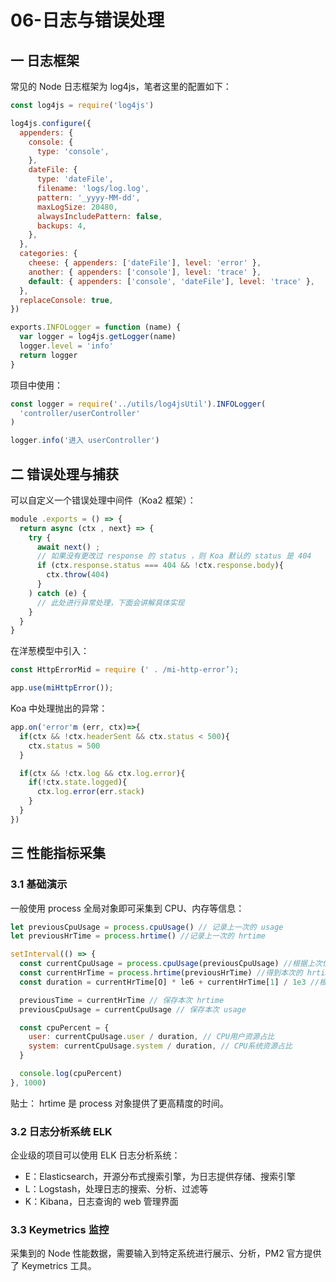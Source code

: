 # 06-日志与错误处理

## 一 日志框架

常见的 Node 日志框架为 log4js，笔者这里的配置如下：

```js
const log4js = require('log4js')

log4js.configure({
  appenders: {
    console: {
      type: 'console',
    },
    dateFile: {
      type: 'dateFile',
      filename: 'logs/log.log',
      pattern: '_yyyy-MM-dd',
      maxLogSize: 20480,
      alwaysIncludePattern: false,
      backups: 4,
    },
  },
  categories: {
    cheese: { appenders: ['dateFile'], level: 'error' },
    another: { appenders: ['console'], level: 'trace' },
    default: { appenders: ['console', 'dateFile'], level: 'trace' },
  },
  replaceConsole: true,
})

exports.INFOLogger = function (name) {
  var logger = log4js.getLogger(name)
  logger.level = 'info'
  return logger
}
```

项目中使用：

```js
const logger = require('../utils/log4jsUtil').INFOLogger(
  'controller/userController'
)

logger.info('进入 userController')
```

## 二 错误处理与捕获

可以自定义一个错误处理中间件（Koa2 框架）：

```js
module .exports = () => {
  return async (ctx , next} => {
    try {
      await next() ;
      // 如果没有更改过 response 的 status ，则 Koa 默认的 status 是 404
      if (ctx.response.status === 404 && !ctx.response.body){
        ctx.throw(404)
      }
    ) catch (e) {
      // 此处进行异常处理，下面会讲解具体实现
    }
  }
}
```

在洋葱模型中引入：

```js
const HttpErrorMid = require (' . /mi-http-error’);

app.use(miHttpError());
```

Koa 中处理抛出的异常：

```js
app.on('error'm (err, ctx)=>{
  if(ctx && !ctx.headerSent && ctx.status < 500){
    ctx.status = 500
  }

  if(ctx && !ctx.log && ctx.log.error){
    if(!ctx.state.logged){
      ctx.log.error(err.stack)
    }
  }
})
```

## 三 性能指标采集

### 3.1 基础演示

一般使用 process 全局对象即可采集到 CPU、内存等信息：

```js
let previousCpuUsage = process.cpuUsage() // 记录上一次的 usage
let previousHrTime = process.hrtime() //记录上一次的 hrtime

setInterval(() => {
  const currentCpuUsage = process.cpuUsage(previousCpuUsage) //根据上次信息采集本次
  const currentHrTime = process.hrtime(previousHrTime) //得到本次的 hrtime
  const duration = currentHrTime[O] * le6 + currentHrTime[1] / 1e3 //根据 hrtime 计算时间

  previousTime = currentHrTime // 保存本次 hrtime
  previousCpuUsage = currentCpuUsage // 保存本次 usage

  const cpuPercent = {
    user: currentCpuUsage.user / duration, // CPU用户资源占比
    system: currentCpuUsage.system / duration, // CPU系统资源占比
  }

  console.log(cpuPercent)
}, 1000)
```

贴士： hrtime 是 process 对象提供了更高精度的时间。

### 3.2 日志分析系统 ELK

企业级的项目可以使用 ELK 日志分析系统：

- E：Elasticsearch，开源分布式搜索引擎，为日志提供存储、搜索引擎
- L：Logstash，处理日志的搜索、分析、过滤等
- K：Kibana，日志查询的 web 管理界面

### 3.3 Keymetrics 监控

采集到的 Node 性能数据，需要输入到特定系统进行展示、分析，PM2 官方提供了 Keymetrics 工具。
